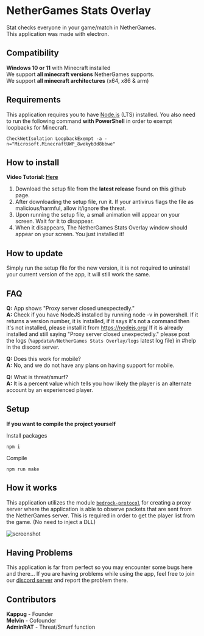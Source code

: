 # NetherGames Stats Overlay

Stat checks everyone in your game/match in NetherGames.  
This application was made with electron.

## Compatibility

**Windows 10 or 11** with Minecraft installed  
We support **all minecraft versions** NetherGames supports.  
We support **all minecraft architectures** (x64, x86 & arm)

## Requirements

This application requires you to have [Node.js](https://nodejs.org/en/) (LTS) installed. You also need to run the following command **with PowerShell** in order to exempt loopbacks for Minecraft.

```
CheckNetIsolation LoopbackExempt -a -n="Microsoft.MinecraftUWP_8wekyb3d8bbwe"
```

## How to install

**Video Tutorial: [Here](https://dl.dropboxusercontent.com/s/hbc8wzqvgispr1n/ngstats-overlay%20tutorial.mp4)**
1. Download the setup file from the **latest release** found on this github page.
2. After downloading the setup file, run it. If your antivirus flags the file as malicious/harmful, allow it/ignore the threat. 
3. Upon running the setup file, a small animation will appear on your screen. Wait for it to disappear.
4. When it disappears, The NetherGames Stats Overlay window should appear on your screen. You just installed it!

## How to update
Simply run the setup file for the new version, it is not required to uninstall your current version of the app, it will still work the same.

## FAQ

**Q:** App shows "Proxy server closed unexpectedly."  
**A:** Check if you have NodeJS installed by running node -v in powershell. If it returns a version number, it is installed, if it says it's not a command then it's not installed, please install it from https://nodejs.org/ If it is already installed and still saying "Proxy server closed unexpectedly." please post the logs (`%appdata%/NetherGames Stats Overlay/logs` latest log file) in #help in the discord server.
  
**Q:** Does this work for mobile?  
**A:** No, and we do not have any plans on having support for mobile.  
  
**Q:** What is threat/smurf?  
**A:** It is a percent value which tells you how likely the player is an alternate account by an experienced player.

## Setup

**If you want to compile the project yourself**

Install packages

```
npm i
```

Compile

```
npm run make
```

## How it works

This application utilizes the module [`bedrock-protocol`](https://www.npmjs.com/package/bedrock-protocol) for creating a proxy server where the application is able to observe packets that are sent from the NetherGames server. This is required in order to get the player list from the game. (No need to inject a DLL)  

![screenshot](https://i.imgur.com/fK6vWKb.png "Preview")

## Having Problems

This application is far from perfect so you may encounter some bugs here and there...
If you are having problems while using the app, feel free to join our [discord server](https://discord.gg/PadKthDx8g) and report the problem there.

## Contributors

**Kappug** - Founder  
**Melvin** - Cofounder  
**AdminRAT** - Threat/Smurf function
